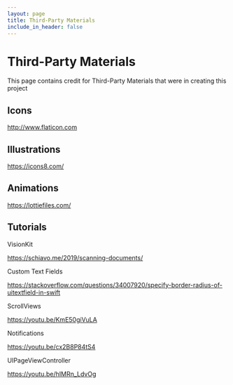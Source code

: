```yaml
---
layout: page
title: Third-Party Materials
include_in_header: false
---
```


# Third-Party Materials

This page contains credit for Third-Party Materials that were in creating this project 



## Icons
<http://www.flaticon.com>

## Illustrations
<https://icons8.com/>

## Animations 
<https://lottiefiles.com/>

## Tutorials

VisionKit
 
<https://schiavo.me/2019/scanning-documents/>


Custom Text Fields

<https://stackoverflow.com/questions/34007920/specify-border-radius-of-uitextfield-in-swift>

ScrollViews

<https://youtu.be/KmE50giVuLA>

Notifications 

<https://youtu.be/cx2B8P84tS4>

UIPageViewController

<https://youtu.be/hIMRn_LdvOg>